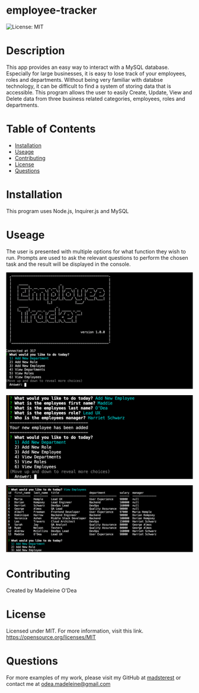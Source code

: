 # employee-tracker

![License: MIT](https://img.shields.io/badge/License-MIT-yellow.svg)

# Description

This app provides an easy way to interact with a MySQL database.
Especially for large businesses, it is easy to lose track of your employees, roles and departments. Without being very familiar with databse technology, it can be difficult to find a system of storing data that is accessible.
This program allows the user to easily Create, Update, View and Delete data from three business related categories, employees, roles and departments.

# Table of Contents

- [Installation](#installation)
- [Useage](#useage)
- [Contributing](#contributing)
- [License](#license)
- [Questions](#questions)

# Installation

This program uses Node.js, Inquirer.js and MySQL

# Useage

The user is presented with multiple options for what function they wish to run. Prompts are used to ask the relevant questions to perform the chosen task and the result will be displayed in the console.

![Welcome Page](./Images/opening-page.png)



![Useage Demonstration](./Images/demo.png)



![View Employees Demo](./Images/view-employees.png)


# Contributing

Created by Madeleine O'Dea


# License

Licensed under MIT.
For more information, visit this link.
https://opensource.org/licenses/MIT

# Questions

For more examples of my work, please visit my GitHub at [madsterest](https://github.com/madsterest)
or contact me at
odea.madeleine@gmail.com
